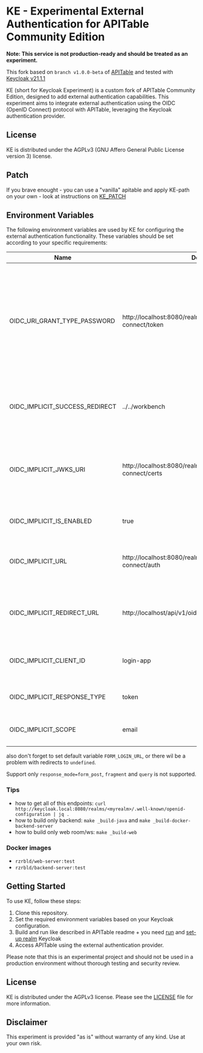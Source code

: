 # KE - Experimental External Authentication for APITable Community Edition

**Note: This service is not production-ready and should be treated as an experiment.**

This fork based on `branch v1.0.0-beta` of [APITable](https://github.com/apitable/apitable) and tested with [Keycloak v21.1.1](https://github.com/keycloak/keycloak/releases/tag/21.1.1)

KE (short for Keycloak Experiment) is a custom fork of APITable Community Edition, designed to add external authentication capabilities. This experiment aims to integrate external authentication using the OIDC (OpenID Connect) protocol with APITable, leveraging the Keycloak authentication provider.

## License

KE is distributed under the AGPLv3 (GNU Affero General Public License version 3) license.

## Patch 

If you brave enought - you  can use a "vanilla" apitable and apply KE-path on your own - look at instructions on [KE_PATCH]('https://github.com/rzrbld/apitable/tree/1.0.0-beta%2Bke/KE_PATCH/')

## Environment Variables

The following environment variables are used by KE for configuring the external authentication functionality. These variables should be set according to your specific requirements:

| Name                           | Default                                              | Description                                                                                   |
|--------------------------------|------------------------------------------------------|-----------------------------------------------------------------------------------------------|
| OIDC_URI_GRANT_TYPE_PASSWORD   | http://localhost:8080/realms/myrealm/protocol/openid-connect/token | (Deprecated) This variable enables authorization of users over the Keycloak authentication provider using the grant_type: password. This feature is intended for testing purposes. |
| OIDC_IMPLICIT_SUCCESS_REDIRECT | ../../workbench                                      | After a successful login, the user will be redirected to the specified path.                     |
| OIDC_IMPLICIT_JWKS_URI         | http://localhost:8080/realms/myrealm/protocol/openid-connect/certs | The URL of the JWKS (JSON Web Key Set) used for validating tokens. If left empty, token validation will be disabled. |
| OIDC_IMPLICIT_IS_ENABLED       | true                                                 | Set this variable to enable OIDC  authentication.                 |
| OIDC_IMPLICIT_URL              | http://localhost:8080/realms/myrealm/protocol/openid-connect/auth | The authentication URL provided by the authentication provider.                        |
| OIDC_IMPLICIT_REDIRECT_URL     | http://localhost/api/v1/oidccallback                 | The callback URL that must match the one specified in the authentication provider.    |
| OIDC_IMPLICIT_CLIENT_ID        | login-app                                            | The client ID obtained from the authentication provider.                                |
| OIDC_IMPLICIT_RESPONSE_TYPE    | token                                                | The response type for the authentication flow.                                                 |
| OIDC_IMPLICIT_SCOPE            | email                                                | The scope of the authentication request.                                                       |

also don't forget to set default variable `FORM_LOGIN_URL`, or there wil be a problem with redirects to `undefined`.

Support only `response_mode=form_post`, `fragment` and `query` is not supported.

### Tips
- how to get all of this endpoints: `curl http://keycloak.local:8080/realms/<myrealm>/.well-known/openid-configuration | jq .`
- how to build only backend: `make _build-java` and `make _build-docker-backend-server`
- how to build only web room/ws: `make _build-web`

### Docker images
- `rzrbld/web-server:test`
- `rzrbld/backend-server:test`

## Getting Started

To use KE, follow these steps:

1. Clone this repository.
2. Set the required environment variables based on your Keycloak configuration.
3. Build and run like described in APITable readme + you need [run](https://www.keycloak.org/getting-started/getting-started-docker) and [set-up realm](https://www.baeldung.com/spring-boot-keycloak) Keycloak
4. Access APITable using the external authentication provider.

Please note that this is an experimental project and should not be used in a production environment without thorough testing and security review.

## License

KE is distributed under the AGPLv3 license. Please see the [LICENSE](LICENSE) file for more information.

## Disclaimer

This experiment is provided "as is" without warranty of any kind. Use at your own risk.
